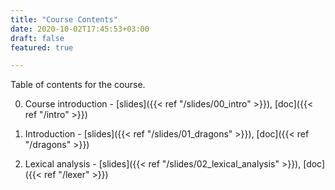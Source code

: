```yaml
---
title: "Course Contents"
date: 2020-10-02T17:45:53+03:00
draft: false
featured: true

---
```


Table of contents for the course.

<!--more-->

0. Course introduction - [slides]({{< ref "/slides/00_intro" >}}),
   [doc]({{< ref "/intro" >}})

0. Introduction - [slides]({{< ref "/slides/01_dragons" >}}),
   [doc]({{< ref "/dragons" >}})

0. Lexical analysis - [slides]({{< ref "/slides/02_lexical_analysis" >}}),
   [doc]({{< ref "/lexer" >}})

<!--

0. Parsing - [slides]({{< ref "/slides/03_parsing" >}}),
   [doc](https://github.com/SofiaCPP/IPL/blob/master/website/content/slides/03_parsing/_index.md)

0. Parser generators - [slides]({{< ref "/slides/04_parser_generators" >}}),
   [doc](https://github.com/SofiaCPP/IPL/blob/master/website/content/slides/04_parser_generators/_index.md)

0. Intro to virtual machines - [slides]({{< ref "/slides/05_vm_intro" >}}),
   [doc](https://github.com/SofiaCPP/IPL/blob/master/website/content/slides/05_vm_intro/_index.md)

0. Values in VMs - [slides]({{< ref "/slides/06_vm_values" >}}),
   [doc](https://github.com/SofiaCPP/IPL/blob/master/website/content/slides/06_vm_values/_index.md)

0. Objects in VMs - [slides]({{< ref "/slides/08_vm_objects" >}}),
   [doc](https://github.com/SofiaCPP/IPL/blob/master/website/content/slides/08_vm_objects/_index.md)

0. Garbage Collection Theory

    0. [Theory](https://www.slideshare.net/eelcovisser/garbage-collection-69688448)
    0. [Lua GC](http://www.inf.puc-rio.br/~roberto/talks/gc-lua.pdf)
    0. [V8 GC](http://jayconrod.com/posts/55/a-tour-of-v8-garbage-collection)
    0. [Generational GC](https://www.ps.uni-saarland.de/courses/gc-ws01/slides/generational_gc.pdf)
    0. [Java Z GC](http://cr.openjdk.java.net/~pliden/slides/ZGC-FOSDEM-2018.pdf)
    0. [LuaJIT GC](http://wiki.luajit.org/New-Garbage-Collector)

0. Garbage Collection in Spasm - [slides]({{< ref "/slides/10_vm_gc" >}}),
   [doc](https://github.com/SofiaCPP/IPL/blob/master/website/content/slides/10_vm_gc/_index.md)

-->
